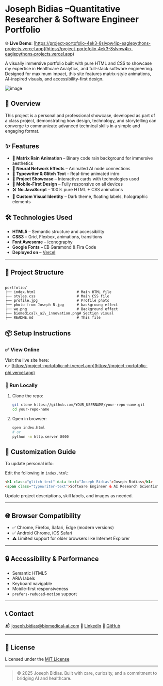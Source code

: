 
# Joseph Bidias –Quantitative Researcher & Software Engineer Portfolio

🌐 **Live Demo**: [https://project-portofolio-4ek3-8slvpw4ip-eaglepythons-projects.vercel.app](https://project-portofolio-4ek3-8slvpw4ip-eaglepythons-projects.vercel.app)

A visually immersive portfolio built with pure HTML and CSS to showcase my expertise in Healthcare Analytics, and full-stack software engineering. Designed for maximum impact, this site features matrix-style animations, AI-inspired visuals, and accessibility-first design.

![image](https://github.com/user-attachments/assets/869cf2f0-af02-4871-a8fd-43f34ff46035)


## 🚀 Overview

This project is a personal and professional showcase, developed as part of a class project, demonstrating how design, technology, and storytelling can converge to communicate advanced technical skills in a simple and engaging format.



## ✨ Features

- 🧠 **Matrix Rain Animation** – Binary code rain background for immersive aesthetics  
- 🔬 **Neural Network Effects** – Animated AI node connections  
- 🎯 **Typewriter & Glitch Text** – Real-time animated intro  
- 💼 **Project Showcase** – Interactive cards with technologies used  
- 📱 **Mobile-First Design** – Fully responsive on all devices  
- 🛠 **No JavaScript** – 100% pure HTML + CSS animations  
- 🌈 **Custom Visual Identity** – Dark theme, floating labels, holographic elements



## 🛠️ Technologies Used

- **HTML5** – Semantic structure and accessibility
- **CSS3** – Grid, Flexbox, animations, transitions
- **Font Awesome** – Iconography
- **Google Fonts** – EB Garamond & Fira Code
- **Deployed on** – [Vercel](https://vercel.com)

---

## 📁 Project Structure

```

portfolio/
├── index.html                   # Main HTML file
├── styles.css                   # Main CSS file
├── profile.jpg                  # Profile photo
├── photo from Joseph B.jpg      # backgroung effect 
├── we.png                       # Background effect
├── biomedical\_ai\_innovation.png# Section visual
├── README.md                    # This file

````



## 📦 Setup Instructions

### ✅ View Online  
Visit the live site here:  
👉 [https://project-portofolio-phi.vercel.app](https://project-portofolio-phi.vercel.app)

### 🧪 Run Locally  
1. Clone the repo:
   ```bash
   git clone https://github.com/YOUR_USERNAME/your-repo-name.git
   cd your-repo-name


2. Open in browser:

   ```bash
   open index.html
   # or
   python -m http.server 8000
   ```



## 🧩 Customization Guide

To update personal info:

Edit the following in `index.html`:

```html
<h1 class="glitch-text" data-text="Joseph Bidias">Joseph Bidias</h1>
<span class="typewriter-text">Software Engineer & AI Research Scientist</span>
```

Update project descriptions, skill labels, and images as needed.

---

## 🌐 Browser Compatibility

* ✅ Chrome, Firefox, Safari, Edge (modern versions)
* ✅ Android Chrome, iOS Safari
* ⚠️ Limited support for older browsers like Internet Explorer

---

## 🔒 Accessibility & Performance

* Semantic HTML5
* ARIA labels
* Keyboard navigable
* Mobile-first responsiveness
* `prefers-reduced-motion` support

---

## 📞 Contact

📬 [joseph.bidias@biomedical-ai.com](mailto:joseph.bidias@biomedical-ai.com)
🔗 [LinkedIn](https://linkedin.com/in/joseph-bidias)
🐙 [GitHub](https://github.com/joseph-bidias)

---

## 📄 License

Licensed under the [MIT License](LICENSE)

---

> © 2025 Joseph Bidias. Built with care, curiosity, and a commitment to bridging AI and healthcare.

```


